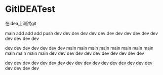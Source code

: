 # GitIDEATest
在idea上测试git 

main add add add push  dev dev dev dev dev dev dev dev dev dev dev dev dev dev dev dev

 dev dev dev dev dev dev dev main main main main main main main main main main main main  dev dev dev dev dev dev dev dev dev dev dev

dev  dev dev dev dev dev dev dev dev dev dev dev dev dev dev dev dev dev dev dev dev
